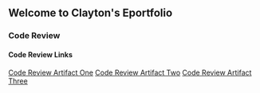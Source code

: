 ## Welcome to Clayton's Eportfolio

### Code Review

#### Code Review Links
[Code Review Artifact One]()
[Code Review Artifact Two]()
[Code Review Artifact Three]()
